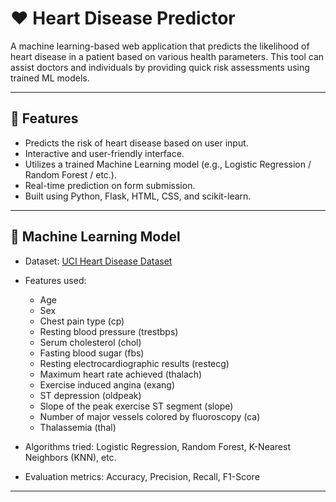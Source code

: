 # ❤️ Heart Disease Predictor

A machine learning-based web application that predicts the likelihood of heart disease in a patient based on various health parameters. This tool can assist doctors and individuals by providing quick risk assessments using trained ML models.

---

## 🚀 Features

- Predicts the risk of heart disease based on user input.
- Interactive and user-friendly interface.
- Utilizes a trained Machine Learning model (e.g., Logistic Regression / Random Forest / etc.).
- Real-time prediction on form submission.
- Built using Python, Flask, HTML, CSS, and scikit-learn.

---

## 🧠 Machine Learning Model

- Dataset: [UCI Heart Disease Dataset](https://archive.ics.uci.edu/ml/datasets/Heart+Disease)
- Features used:
  - Age
  - Sex
  - Chest pain type (cp)
  - Resting blood pressure (trestbps)
  - Serum cholesterol (chol)
  - Fasting blood sugar (fbs)
  - Resting electrocardiographic results (restecg)
  - Maximum heart rate achieved (thalach)
  - Exercise induced angina (exang)
  - ST depression (oldpeak)
  - Slope of the peak exercise ST segment (slope)
  - Number of major vessels colored by fluoroscopy (ca)
  - Thalassemia (thal)

- Algorithms tried: Logistic Regression, Random Forest, K-Nearest Neighbors (KNN), etc.
- Evaluation metrics: Accuracy, Precision, Recall, F1-Score

---



